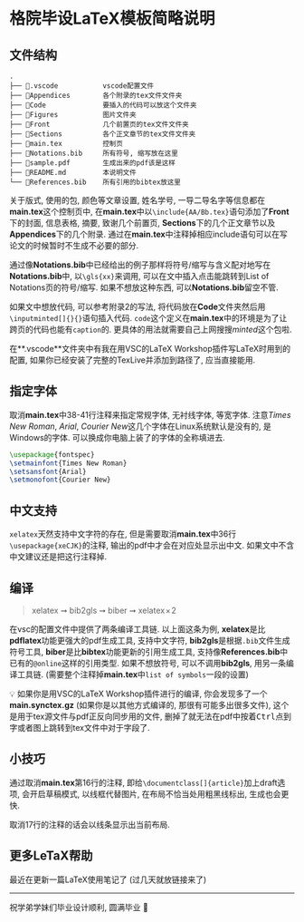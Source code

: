 # 格院毕设LaTeX模板简略说明

## 文件结构

```
.
├── 📁.vscode           vscode配置文件
├── 📁Appendices        各个附录的tex文件文件夹
├── 📁Code              要插入的代码可以放这个文件夹
├── 📁Figures           图片文件夹
├── 📁Front             几个前置页的tex文件文件夹
├── 📁Sections          各个正文章节的tex文件文件夹
├── 📑main.tex          控制页
├── 📑Notations.bib     所有符号, 缩写放在这里
├── 📑sample.pdf        生成出来的pdf该是这样
├── 📑README.md         本说明文件
└── 📑References.bib    所有引用的bibtex放这里
```

关于版式, 使用的包, 颜色等文章设置, 姓名学号, 一导二导名字等信息都在**main.tex**这个控制页中, 在**main.tex**中以`\include{AA/Bb.tex}`语句添加了**Front**下的封面, 信息表格, 摘要, 致谢几个前置页, **Sections**下的几个正文章节以及**Appendices**下的几个附录. 通过在**main.tex**中注释掉相应include语句可以在写论文的时候暂时不生成不必要的部分.

通过像**Notations.bib**中已经给出的例子那样将符号/缩写与含义配对地写在**Notations.bib**中, 以`\gls{xx}`来调用, 可以在文中插入点击能跳转到List of Notations页的符号/缩写. 如果不想放这种东西, 可以**Notations.bib**留空不管.

如果文中想放代码, 可以参考附录2的写法, 将代码放在**Code**文件夹然后用`\inputminted[]{}{}`语句插入代码. `code`这个定义在**main.tex**中的环境是为了让跨页的代码也能有`caption`的. 更具体的用法就需要自己上网搜搜*minted*这个包啦.

在**\.vscode**文件夹中有我在用VSC的LaTeX Workshop插件写LaTeX时用到的配置, 如果你已经安装了完整的TexLive并添加到路径了, 应当直接能用.

## 指定字体

取消**main.tex**中38-41行注释来指定常规字体, 无衬线字体, 等宽字体. 注意*Times New Roman*, *Arial*, *Courier New*这几个字体在Linux系统默认是没有的, 是Windows的字体. 可以换成你电脑上装了的字体的全称填进去.

```latex
\usepackage{fontspec}
\setmainfont{Times New Roman}
\setsansfont{Arial}
\setmonofont{Courier New}
```

## 中文支持

`xelatex`天然支持中文字符的存在, 但是需要取消**main.tex**中36行`\usepackage{xeCJK}`的注释, 输出的pdf中才会在对应处显示出中文. 如果文中不含中文建议还是把这行注释掉.

## 编译

> xelatex ➞ bib2gls ➞ biber ➞ xelatex × 2

在vsc的配置文件中提供了两条编译工具链. 以上面这条为例, **xelatex**是比**pdflatex**功能更强大的pdf生成工具, 支持中文字符, **bib2gls**是根据`.bib`文件生成符号工具, **biber**是比**bibtex**功能更新的引用生成工具, 支持像**References.bib**中已有的`@online`这样的引用类型. 如果不想放符号, 可以不调用**bib2gls**, 用另一条编译工具链. (需要整个注释掉**main.tex**中`list of symbols`一段的设置)

💡 如果你是用VSC的LaTeX Workshop插件进行的编译, 你会发现多了一个**main.synctex.gz** (如果你是以其他方式编译的, 那很有可能多出很多文件), 这个是用于tex源文件与pdf正反向同步用的文件, 删掉了就无法在pdf中按着<kbd>Ctrl</kbd>点到字或者图上跳转到tex文件中对于字段了.

## 小技巧

通过取消**main.tex**第16行的注释, 即给`\documentclass[]{article}`加上draft选项, 会开启草稿模式, 以线框代替图片, 在布局不恰当处用粗黑线标出, 生成也会更快.

取消17行的注释的话会以线条显示出当前布局.

## 更多LeTaX帮助

最近在更新一篇LaTeX使用笔记了 (过几天就放链接来了)

------

祝学弟学妹们毕业设计顺利, 圆满毕业 💪